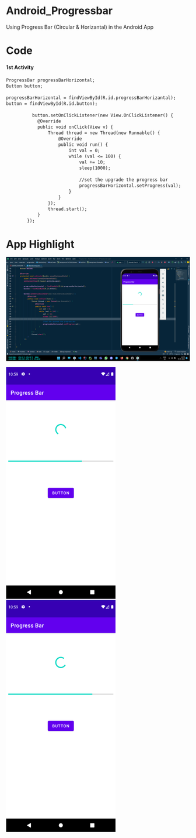 # Android_Progressbar
Using Progress Bar (Circular &amp; Horizantal) in the Android App

# Code

#### 1st Activity 
```
ProgressBar progressBarHorizontal;
Button button;

progressBarHorizontal = findViewById(R.id.progressBarHorizantal);
button = findViewById(R.id.button);

          button.setOnClickListener(new View.OnClickListener() {
            @Override
            public void onClick(View v) {
                Thread thread = new Thread(new Runnable() {
                    @Override
                    public void run() {
                        int val = 0;
                        while (val <= 100) {
                            val += 10;
                            sleep(1000);

                            //set the upgrade the progress bar
                            progressBarHorizontal.setProgress(val);
                        }
                    }
                });
                thread.start();
            }
        });
```

# App Highlight

<img src="app_images/Progress Bar Code.png" width="1000" /><br>

<img src="app_images/Progress Bar App1.png" width="300" /> <img src="app_images/Progress Bar App2.png" width="300" /><br>
